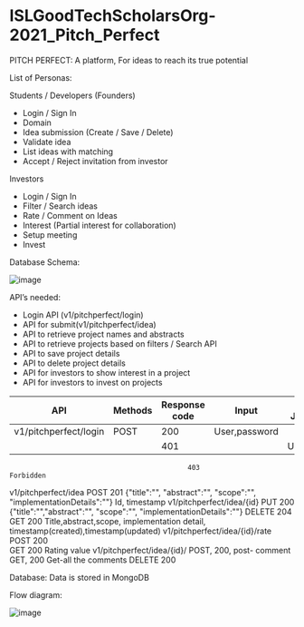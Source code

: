 # ISLGoodTechScholarsOrg-2021_Pitch_Perfect
PITCH PERFECT: A platform, For ideas to reach its true potential

List of Personas:

Students / Developers (Founders)
- Login / Sign In
- Domain
- Idea submission (Create / Save / Delete)
- Validate idea
- List ideas with matching
- Accept / Reject invitation from investor

Investors
- Login / Sign In
- Filter / Search ideas
- Rate / Comment on Ideas
- Interest (Partial interest for collaboration)
- Setup meeting
- Invest

Database Schema:

![image](https://user-images.githubusercontent.com/83357771/135121514-376bf7ba-c259-4f95-bac5-37947041f306.png)

API’s needed:

- Login API (v1/pitchperfect/login)
- API for submit(v1/pitchperfect/idea)
- API to retrieve project names and abstracts
- API to retrieve projects based on filters / Search API
- API to save project details
- API to delete project details
- API for investors to show interest in a project
- API for investors to invest on projects


| API	                           | Methods	    | Response code	     | Input	                         | Response Json/String |
| -------------------------------- |-----------------| ----------------- | -----------------| -----------------|
| v1/pitchperfect/login	         |  POST	     | 200                | User,password|	                |  Json with access token|
| 		                 |                   |     401		  |               |                             Unauthorized|
		                                        403		                                              Forbidden
v1/pitchperfect/idea	          POST	      201	                {"title":"",
                                                                "abstract":"",
                                                                "scope":"",
                                                                "implementationDetails":""}	    Id, timestamp
v1/pitchperfect/idea/{id}	      PUT	        200	                {"title":"","abstract":"",
                                                                "scope":"",
                                                                "implementationDetails":""}	
	                              DELETE	    204		
	                              GET	        200		                                              Title,abstract,scope,
                                                                                                implementation detail,                                                                                                                           timestamp(created),timestamp(updated)
v1/pitchperfect/idea/{id}/rate	POST	      200		
	                              GET	        200		                                              Rating value
v1/pitchperfect/idea/{id}/      POST,       200,                                                post-
comment                         GET,        200                                                 Get-all the comments
                                DELETE	    200		


Database:
Data is stored in MongoDB

Flow diagram:

![image](https://user-images.githubusercontent.com/83357771/135160213-b86460bf-7ff5-44d0-a7e9-8d48011993e5.png)



